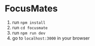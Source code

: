 # FocusMates

1. run `npm install`
2. run `cd focusmate`
3. run `npm run dev`
4. go to `localhost:3000` in your browser
